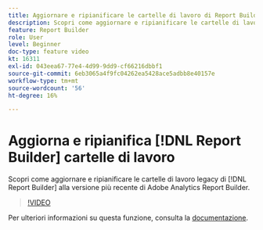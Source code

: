 ```yaml
---
title: Aggiornare e ripianificare le cartelle di lavoro di Report Builder
description: Scopri come aggiornare e ripianificare le cartelle di lavoro legacy di Report Builder alla versione più recente di Adobe Analytics Report Builder.
feature: Report Builder
role: User
level: Beginner
doc-type: feature video
kt: 16311
exl-id: 043eea67-77e4-4d99-9dd9-cf66216dbbf1
source-git-commit: 6eb3065a4f9fc04262ea5428ace5adbb8e40157e
workflow-type: tm+mt
source-wordcount: '56'
ht-degree: 16%

---
```


# Aggiorna e ripianifica [!DNL Report Builder] cartelle di lavoro

Scopri come aggiornare e ripianificare le cartelle di lavoro legacy di [!DNL Report Builder] alla versione più recente di Adobe Analytics Report Builder.

>[!VIDEO](https://video.tv.adobe.com/v/3446190/?quality=12&learn=on&captions=ita)

Per ulteriori informazioni su questa funzione, consulta la [documentazione](https://experienceleague.adobe.com/it/docs/analytics/analyze/report-builder/home).
